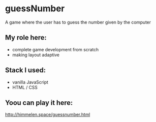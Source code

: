# guessNumber
A game where the user has to guess the number given by the computer

My role here:
-------------
* complete game development from scratch
* making layout adaptive

Stack I used:
-------------
* vanilla JavaScript
* HTML / CSS

Yoou can play it here:
----------------------
http://himmelen.space/guessnumber.html
